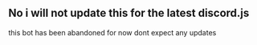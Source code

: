 ## No i will not update this for the latest discord.js

this bot has been abandoned for now dont expect any updates
